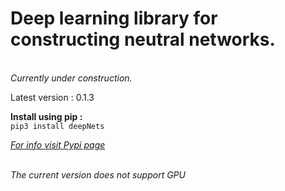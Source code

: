 <h1>Deep learning library for constructing neutral networks.</h1>
</br>
<i>Currently under construction.</i>
</br>

<p>Latest version : 0.1.3</p>

<b>Install using pip :</b></br>
```pip3 install deepNets```

<i>[For info visit Pypi page](https://pypi.org/project/deepNets/0.1.3/)</i>

</br>
<i>The current version does not support GPU</i>
